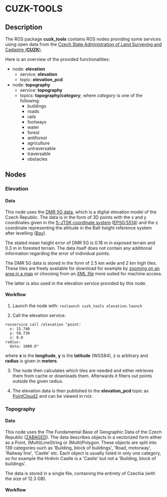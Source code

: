 # CUZK-TOOLS

## Description
The ROS package **cuzk_tools** contains ROS nodes providing some services using open data from the [Czech State Administration of Land Surveying and Cadastre (**CUZK**)](https://geoportal.cuzk.cz/(S(1bww4u03zr1k4oogfysuwvpu))/Default.aspx?lng=EN&head_tab=sekce-02-gp&mode=TextMeta&text=dSady_uvod&menu=20&news=yes).

Here is an overview of the provided functionalities:
 - node: **elevation**
    - service: **elevation**
    - topic: **elevation_pcd**
 - node: **topography**
    - service: **topography**
    - topics: **topography/*category***, where *category* is one of the following:
        - buildings
        - roads
        - rails
        - footways
        - water
        - forest
        - antiforest
        - agriculture
        - untraversable
        - traversable
        - obstacles

## Nodes
### Elevation
#### Data

This node uses the [DMR 5G data](https://geoportal.cuzk.cz/(S(5tcbldqpcpjqzpc4gvmqdw5a))/Default.aspx?lng=EN&mode=TextMeta&side=vyskopis&metadataID=CZ-CUZK-DMR5G-V&mapid=8&menu=302), which is a digital elevation model of the Czech Republic. The data is in the form of 3D points with the x and y coordinates given in the [S-JTSK coordinate system](https://cs.wikipedia.org/wiki/Syst%C3%A9m_jednotn%C3%A9_trigonometrick%C3%A9_s%C3%ADt%C4%9B_katastr%C3%A1ln%C3%AD) ([EPSG:5514](https://epsg.io/5514)) and the z coordinate representing the altitude in the Balt height reference system after levelling ([Bpv](https://cs.wikipedia.org/wiki/Baltsk%C3%BD_po_vyrovn%C3%A1n%C3%AD)).

The stated mean height error of DMR 5G is 0.18 m in exposed terrain and 0.3 m in forested terrain. The data itself does not contain any additional information regarding the error of individual points.

The DMR 5G data is stored in the form of 2.5 km wide and 2 km high tiles. These tiles are freely available for download for example by [zooming on an area in a map](https://ags.cuzk.cz/geoprohlizec/?atom=dmr5g) or choosing from an [XML file](https://atom.cuzk.cz/DMR5G-SJTSK/DMR5G-SJTSK.xml) more suited for machine access.

The latter is also used in the elevation service provided by this node.

#### Workflow

1. Launch the node with:
`roslaunch cuzk_tools elevation.launch`

2. Call the elevation service:
```
rosservice call /elevation "point:
  x: 15.740
  y: 50.736
  z: 0.0
radius:
  data: 1000.0"
```
where **x** is the **longitude**, **y** is the **latitude** (WGS84), z is arbitrary and **radius** is given in **meters**.

3. The node then calculates which tiles are needed and either retrieves them from cache or downloads them. Afterwards it filters out points outside the given radius.

4. The elevation data is then published to the **elevation_pcd** topic as [PointCloud2](http://docs.ros.org/en/melodic/api/sensor_msgs/html/msg/PointCloud2.html) and can be viewed in rviz.


### Topography
#### Data
This node uses the The Fundamental Base of Geographic Data of the Czech Republic ([ZABAGED](https://geoportal.cuzk.cz/(S(1bww4u03zr1k4oogfysuwvpu))/Default.aspx?lng=EN&mode=TextMeta&text=dSady_zabaged&side=zabaged&menu=24)). The data describes objects in a vectorized form either as a Point, (Multi)LineString or (Multi)Polygon. These objects are split into 139 categories such as 'Building, block of buildings', 'Road, motorway', 'Railway line', 'Castle' etc. Each object is usually listed in only one category, so for example the Hněvín Castle is a 'Castle' but not a 'Building, block of buildings'.

The data is stored in a single file, containing the entirety of Czechia (with the size of 12.3 GB).
#### Workflow